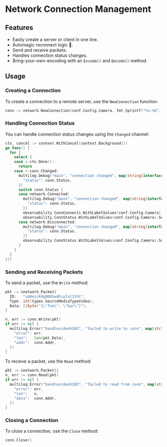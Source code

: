 # Network Connection Management

## Features

- Easily create a server or client in one line.
- Automagic reconnect logic 🚀.
- Send and receive packets.
- Handles connection status changes.
- Bring-your-own-encoding with an `Encode()` and `Decode()` method.

## Usage

### Creating a Connection

To create a connection to a remote server, use the `NewConnection` function:

```go
conn := network.NewConnection(conf.Config.Camera, fmt.Sprintf("%s:%d", sink.Addr, sink.Port))
```

### Handling Connection Status

You can handle connection status changes using the `Changed` channel:

```go
ctx, cancel := context.WithCancel(context.Background())
go func() {
  for {
    select {
    case <-ctx.Done():
      return
    case <-conn.Changed:
      multilog.Debug("main", "connection changed", map[string]interface{}{
        "status": conn.Status,
      })
      switch conn.Status {
      case network.Connected:
        multilog.Debug("main", "connection changed", map[string]interface{}{
          "status": conn.Status,
        })
        observability.ConnConnects.WithLabelValues(conf.Config.Camera).Inc()
        observability.ConnStatus.WithLabelValues(conf.Config.Camera).Set(float64(conn.Status))
      case network.Disconnected:
        multilog.Debug("main", "connection changed", map[string]interface{}{
          "status": conn.Status,
        })
        observability.ConnStatus.WithLabelValues(conf.Config.Camera).Set(float64(conn.Status))
      }
    }
  }
}()
```

### Sending and Receiving Packets

To send a packet, use the `Write` method:

```go
pkt := &network.Packet{
  ID:   "cm0ejck9q0001w4hiylut1tht",
  Type: int(types.SourceMediaTypeVideo),
  Data: []byte("{\"foo\": \"bar\"}"),
}

n, err := conn.Write(pkt)
if err != nil {
  multilog.Error("handlevideoh265", "failed to write to conn", map[string]interface{}{
    "error": err,
    "len":   len(pkt.Data),
    "addr":  conn.Addr,
  })
}
```

To receive a packet, use the `Read` method:

```go
pkt := &network.Packet{}
n, err := conn.Read(pkt)
if err != nil {
  multilog.Error("handlevideoh265", "failed to read from conn", map[string]interface{}{
    "error": err,
    "len":   n,
    "data":  conn.Addr,
  })
}
```

### Closing a Connection

To close a connection, use the `Close` method:

```go
conn.Close()
```
